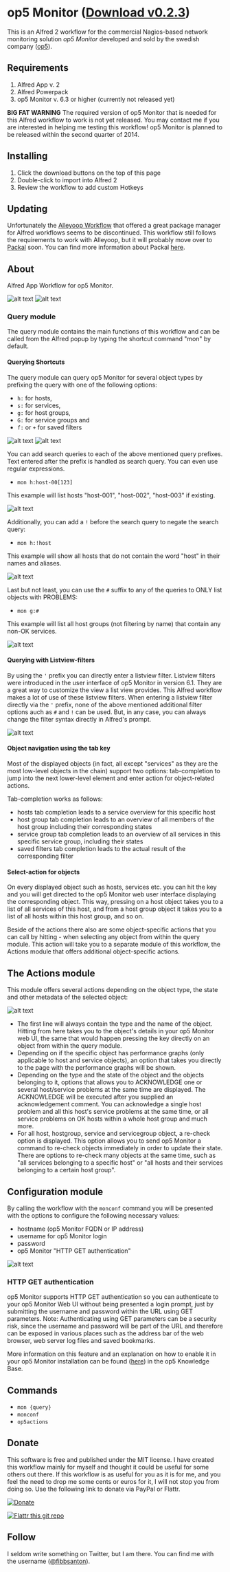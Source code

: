 op5 Monitor ([Download v0.2.3](https://github.com/fibbs/alfred-op5-monitor-workflow/raw/master/op5Monitor-workflow.alfredworkflow))
==============================

This is an Alfred 2 workflow for the commercial Nagios-based network monitoring
solution *op5 Monitor* developed and sold by the swedish company ([op5](http://op5.com)).

## Requirements
1. Alfred App v. 2
1. Alfred Powerpack
1. op5 Monitor v. 6.3 or higher (currently not released yet)

**BIG FAT WARNING**
The required version of op5 Monitor that is needed for this Alfred
workflow to work is not yet released. You may contact me if you are
interested in helping me testing this workflow!
op5 Monitor is planned to be released within the second quarter of 2014.

## Installing
1. Click the download buttons on the top of this page
2. Double-click to import into Alfred 2
3. Review the workflow to add custom Hotkeys

## Updating
Unfortunately the [Alleyoop Workflow](http://www.alfredforum.com/topic/1582-alleyoop-update-alfred-workflows/) that offered a great package manager for Alfred workflows seems to be discontinued. This workflow still follows the requirements to work with Alleyoop, but it will probably move over to [Packal](http://www.packal.org) soon. You can find more information about Packal [here](http://www.alfredforum.com/topic/3730-new-workflow-and-theme-repository-packal/).

## About
Alfred App Workflow for op5 Monitor.

![alt text][op5-workflow-img001]
![alt text][op5-workflow-img002]

### Query module
The query module contains the main functions of this workflow and can be
called from the Alfred popup by typing the shortcut command "mon" by default. 

#### Querying Shortcuts
The query module can query op5 Monitor for several object types by prefixing the query with
one of the following options:

- `h:` for hosts,
- `s:` for services,
- `g:` for host groups,
- `G:` for service groups and
- `f:` or `+` for saved filters

![alt text][op5-workflow-img003]
![alt text][op5-workflow-img004]

You can add search queries to each of the above mentioned query prefixes. Text
entered after the prefix is handled as search query. You can even use
regular expressions.

- `mon h:host-00[123]`

This example will list hosts "host-001", "host-002", "host-003" if
existing.

![alt text][op5-workflow-img005]

Additionally, you can add a `!` before the search query to negate the
search query:

- `mon h:!host`

This example will show all hosts that do not contain the word
"host" in their names and aliases.

![alt text][op5-workflow-img006]

Last but not least, you can use the `#` suffix to any of the queries to
ONLY list objects with PROBLEMS:

- `mon g:#`

This example will list all host groups (not filtering by name) that
contain any non-OK services.

![alt text][op5-workflow-img007]

#### Querying with Listview-filters
By using the `'` prefix you can directly enter a listview filter. Listview filters were introduced in the user interface of op5 Monitor in version 6.1. They are a great way to customize the view a list view provides. This Alfred workflow makes a lot of use of these listview filters. When entering a listview filter directly via the `'` prefix, none of the above mentioned additional filter options auch as `#` and `!` can be used. But, in any case, you can
always change the filter syntax directly in Alfred's prompt.

![alt text][op5-workflow-img008]

#### Object navigation using the tab key
Most of the displayed objects (in fact, all except "services" as they are the most low-level objects in the chain) support two options: tab-completion to jump into the next lower-level element and enter action for object-related actions.

Tab-completion works as follows:
- hosts tab completion leads to a service overview for this specific host
- host group tab completion leads to an overview of all members of the host group including their corresponding states
- service group tab completion leads to an overview of all services in this specific service group, including their states
- saved filters tab completion leads to the actual result of the corresponding filter

#### Select-action for objects
On every displayed object such as hosts, services etc. you can hit the <Enter> key and you will get directed to the op5 Monitor web user interface displaying the corresponding object. This way, pressing <Enter> on a host object takes you to a list of all services of this host, and from a host group object it takes you to a list of all hosts within this host group, and so on.

Beside of the <Enter> actions there also are some object-specific actions that you can call by hitting <cmd>-<Enter> when selecting any object from within the query module. This <cmd> action will take you to a separate module of this workflow, the Actions module that offers additional object-specific actions. 

## The Actions module
This module offers several actions depending on the object type, the state and other metadata of the selected object:

![alt text][op5-workflow-img009]

- The first line will always contain the type and the name of the object. Hitting <Enter> from here takes you to the object's details in your op5 Monitor web UI, the same that would happen pressing the <Enter> key directly on an object from within the query module.
- Depending on if the specific object has performance graphs (only applicable to host and service objects), an option that takes you directly to the page with the performance graphs will be shown.
- Depending on the type and the state of the object and the objects belonging to it, options that allows you to ACKNOWLEDGE one or several host/service problems at the same time are displayed. The ACKNOWLEDGE will be executed after you supplied an acknowledgement comment. You can acknowledge a single host problem and all this host's service problems at the same time, or all service problems on OK hosts within a whole host group and much more.
- For all host, hostgroup, service and servicegroup object, a re-check option is displayed. This option allows you to send op5 Monitor a command to re-check objects immediately in order to update their state. There are options to re-check many objects at the same time, such as "all services belonging to a specific host" or "all hosts and their services belonging to a certain host group".

## Configuration module
By calling the workflow with the `monconf` command you will be presented
with the options to configure the following necessary values:

- hostname (op5 Monitor FQDN or IP address)
- username for op5 Monitor login
- password
- op5 Monitor "HTTP GET authentication"

![alt text][op5-workflow-img010]

### HTTP GET authentication
op5 Monitor supports HTTP GET authentication so you can authenticate to your op5 Monitor Web UI without being presented a login prompt, just by submitting the username and password within the URL using GET parameters. Note: Authenticating using GET parameters can be a security risk, since the username and password will be part of the URL and therefore can be exposed in various places such as the address bar of the web browser, web server log files and saved bookmarks.

More information on this feature and an explanation on how to enable it in your op5 Monitor installation can be found ([here](https://kb.op5.com/display/HOWTOs/Fetching+CSV+reports+over+HTTP)) in the op5 Knowledge Base.

## Commands
- `mon {query}`
- `monconf`
- `op5actions`

## Donate
This software is free and published under the MIT license. I have created this workflow mainly for myself and thought it could be useful for some others out there. If this workflow is as useful for you as it is for me, and you feel the need to drop me some cents or euros for it, I will not stop you from doing so. Use the following link to donate via PayPal or Flattr.

[![Donate](https://www.paypalobjects.com/en_US/i/btn/btn_donate_LG.gif)](https://www.paypal.com/cgi-bin/webscr?cmd=_s-xclick&hosted_button_id=32WRFW8GBHLWJ)

[![Flattr this git repo](http://api.flattr.com/button/flattr-badge-large.png)](https://flattr.com/submit/auto?user_id=fibbsanton&url=https://github.com/fibbs/alfred-op5-monitor-workflow&title=alfred-op5-monitor-workflow&language=en&tags=github&category=software)

## Follow
I seldom write something on Twitter, but I am there. You can find me with the username ([@fibbsanton](https://twitter.com/fibbsanton)).


[op5-workflow-img001]: ./screenshots/op5-workflow-001.png "op5 Monitor Workflow query modes overview"
[op5-workflow-img002]: ./screenshots/op5-workflow-002.png "Sample op5 Monitor workflow host query"
[op5-workflow-img003]: ./screenshots/op5-workflow-003.png "Listing host group objects using prefix"
[op5-workflow-img004]: ./screenshots/op5-workflow-004.png "Listing saved filters from op5 Monitor"
[op5-workflow-img005]: ./screenshots/op5-workflow-005.png "Filtering using regular expression"
[op5-workflow-img006]: ./screenshots/op5-workflow-006.png "Negating a filter"
[op5-workflow-img007]: ./screenshots/op5-workflow-007.png "only show objects that have problems"
[op5-workflow-img008]: ./screenshots/op5-workflow-008.png "Enter a filter directly"
[op5-workflow-img009]: ./screenshots/op5-workflow-009.png "actions module"
[op5-workflow-img010]: ./screenshots/op5-workflow-009.png "Configuration"

